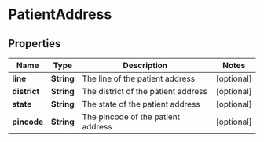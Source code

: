 

# PatientAddress


## Properties

| Name | Type | Description | Notes |
|------------ | ------------- | ------------- | -------------|
|**line** | **String** | The line of the patient address |  [optional] |
|**district** | **String** | The district of the patient address |  [optional] |
|**state** | **String** | The state of the patient address |  [optional] |
|**pincode** | **String** | The pincode of the patient address |  [optional] |



